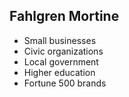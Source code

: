 ##  Fahlgren Mortine

* Small businesses <!-- .element: class="fragment" -->
* Civic organizations <!-- .element: class="fragment" -->
* Local government <!-- .element: class="fragment" -->
* Higher education <!-- .element: class="fragment" -->
* Fortune 500 brands <!-- .element: class="fragment" -->
